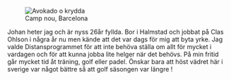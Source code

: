 
<div class="figureContainer"> 

<figure class="figure right">
   <picture>
      <source media="(max-width: 450px)" srcset="image/meCampNou.jpg?w=420">
      <source media="(max-width: 650px)" srcset="image/meCampNou.jpg?w=350">
      <source media="(max-width: 790px)" srcset="image/meCampNou.jpg?w=400">
      <source media="(max-width: 965px)" srcset="image/meCampNou.jpg?w=450">
      <source media="(max-width: 1150px)" srcset="image/meCampNou.jpg?w=500">
      <img src="image/meCampNou.jpg?w=500" alt="Avokado o krydda">
   </picture>
    <figcaption>
    Camp nou, Barcelona
    </figcaption>
     
</figure>

  <p> Johan heter jag och är nyss 26år fyllda. Bor i Halmstad och jobbat på Clas Ohlson i några
   år nu men kände att det var dags för mig att byta yrke. Jag valde Distansprogrammet för att 
   inte behöva ställa om allt för mycket i vardagen och för att kunna jobba lite helger när det behövs.
   På min fritid går mycket tid åt träning, golf eller padel. Önskar bara att höst vädret här
   i sverige var något bättre så att golf säsongen var längre !
      

  </p> 

</div>